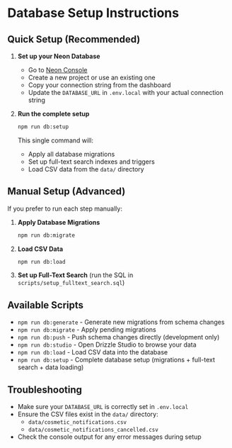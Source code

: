 # Database Setup Instructions

## Quick Setup (Recommended)

1. **Set up your Neon Database**
   - Go to [Neon Console](https://console.neon.tech/)
   - Create a new project or use an existing one
   - Copy your connection string from the dashboard
   - Update the `DATABASE_URL` in `.env.local` with your actual connection string

2. **Run the complete setup**

   ```bash
   npm run db:setup
   ```

   This single command will:
   - Apply all database migrations
   - Set up full-text search indexes and triggers
   - Load CSV data from the `data/` directory

## Manual Setup (Advanced)

If you prefer to run each step manually:

1. **Apply Database Migrations**

   ```bash
   npm run db:migrate
   ```

2. **Load CSV Data**

   ```bash
   npm run db:load
   ```

3. **Set up Full-Text Search** (run the SQL in `scripts/setup_fulltext_search.sql`)

## Available Scripts

- `npm run db:generate` - Generate new migrations from schema changes
- `npm run db:migrate` - Apply pending migrations
- `npm run db:push` - Push schema changes directly (development only)
- `npm run db:studio` - Open Drizzle Studio to browse your data
- `npm run db:load` - Load CSV data into the database
- `npm run db:setup` - Complete database setup (migrations + full-text search + data loading)

## Troubleshooting

- Make sure your `DATABASE_URL` is correctly set in `.env.local`
- Ensure the CSV files exist in the `data/` directory:
  - `data/cosmetic_notifications.csv`
  - `data/cosmetic_notifications_cancelled.csv`
- Check the console output for any error messages during setup
